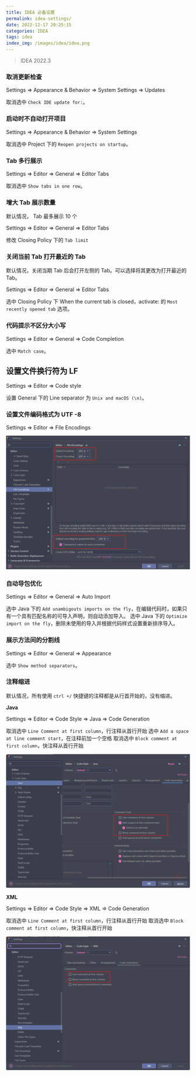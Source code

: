 ```yaml
---
title: IDEA 必备设置
permalink: idea-settings/
date: 2022-12-17 20:25:15
categories: IDEA
tags: idea
index_img: /images/idea/idea.png
---
```


> IDEA 2022.3

### 取消更新检查

Settings ⇒ Appearance & Behavior ⇒ System Settings ⇒ Updates

取消选中 `Check IDE update for:`。

### 启动时不自动打开项目

Settings ⇒ Appearance & Behavior ⇒ System Settings

取消选中 Project 下的 `Reopen projects on startup`。

### Tab 多行展示

Settings ⇒ Editor ⇒ General ⇒ Editor Tabs

取消选中 `Show tabs in one row`。

### 增大 Tab 展示数量

默认情况， Tab 最多展示 10 个

Settings ⇒ Editor ⇒ General ⇒ Editor Tabs

修改 Closing Policy 下的 `Tab limit`

### 关闭当前 Tab 打开最近的 Tab

默认情况，关闭当期 Tab 后会打开左侧的 Tab。可以选择将其更改为打开最近的 Tab。

Settings ⇒ Editor ⇒ General ⇒ Editor Tabs

选中 Closing Policy 下 When the current tab is closed，activate: 的 `Most recently opened tab` 选项。

### 代码提示不区分大小写

Settings ⇒ Editor ⇒ General ⇒ Code Completion

选中 `Match case`。

## 设置文件换行符为 LF

Settings ⇒ Editor ⇒ Code style

设置 General 下的 Line separator 为 `Unix and macOS (\n)`。

### 设置文件编码格式为 UTF -8

Settings ⇒ Editor ⇒ File Encodings

![idea-file-encodings.png](/images/idea/idea-file-encodings.png)

### 自动导包优化

Settings ⇒ Editor ⇒ General ⇒ Auto Import

选中 Java 下的 `Add unambigouts imports on the fly`，在编辑代码时，如果只有一个具有匹配名称的可导入声明，则自动添加导入。
选中 Java 下的 `Optimize import on the fly`，删除未使用的导入并根据代码样式设置重新排序导入。

### 展示方法间的分割线

Settings ⇒ Editor ⇒ General ⇒ Appearance

选中 `Show method separators`。

### 注释缩进

默认情况，所有使用 `ctrl +/` 快捷键的注释都是从行首开始的，没有缩进。

**Java**

Settings ⇒ Editor ⇒ Code Style ⇒ Java ⇒ Code Generation

取消选中 `Line Comment at first column`，行注释从首行开始
选中 `Add a space at line comment start`，在注释前加一个空格
取消选中 `Block comment at first column`，快注释从首行开始

![idea-codestyle-java-comment.png](/images/idea/idea-codestyle-java-comment.png)

**XML**

Settings ⇒ Editor ⇒ Code Style ⇒ XML ⇒ Code Generation

取消选中 `Line Comment at first column`，行注释从首行开始
取消选中 `Block comment at first column`，快注释从首行开始

![idea-codestyle-xml-comment.png](/images/idea/idea-codestyle-xml-comment.png)
